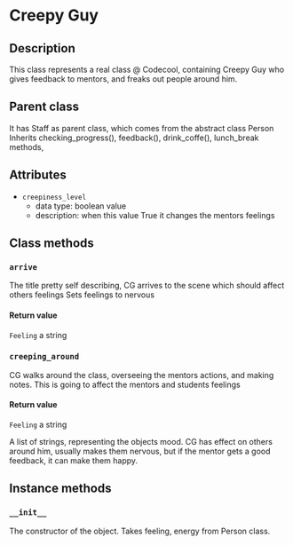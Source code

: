 # Creepy Guy

## Description
This class represents a real class @ Codecool, containing Creepy Guy who gives feedback to mentors, and freaks out people
around him.

## Parent class
It has Staff as parent class, which comes from the abstract class Person
Inherits checking_progress(), feedback(), drink_coffe(), lunch_break methods,

## Attributes

* ```creepiness_level```
  * data type: boolean value
  * description: when this value True it changes the mentors feelings



## Class methods

### ```arrive```

The title pretty self describing, CG arrives to the scene which should affect others feelings
Sets feelings to nervous
#### Return value
```Feeling``` a string

### ```creeping_around```

CG walks around the class, overseeing the mentors actions, and making notes. This is going to affect
the mentors and students feelings

#### Return value
```Feeling``` a string





A list of strings, representing the objects mood.
CG has effect on others around him, usually makes them nervous, but if the mentor gets a good feedback, it can make them happy.

## Instance methods

### ```__init__``` ###
The constructor of the object. Takes feeling, energy from Person class.
